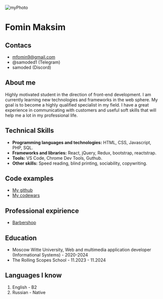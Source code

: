 ![myPhoto](C:\Users\mfomi\Downloads "Моё фото")
# Fomin Maksim
## Contacs 
* mfomin9@gmail.com
* @samoded1 (Telegram)
* samoded (Discord)
## About me
Highly motivated student in the direction of front-end development. I am currently learning new technologies and frameworks in the web sphere. My goal is to become a highly qualified specialist in my field. I have a great experience in communicating with customers and useful soft skills that will help me a lot in my professional life. 
## Technical Skills 
* **Programming languages and technologies:** HTML, CSS, Javascript, PHP, SQL.
* **Frameworks and libraries:** React, jQuery, Redux, bootstrap, reactstrap.
* **Tools:** VS Code, Chrome Dev Tools, Guthub. 
* **Other skills:** Speed reading, blind printing, sociability, copywriting. 
## Code examples 
* [My github](https://github.com/samoded1 "Github profile")
* [My codewars](https://www.codewars.com/users/samoded1 "Codewars profile")
## Professional expirience 
* [Barbershop](https://samoded1.github.io/ "Site link")
## Education
* Moscow Witte University, Web and multimedia application developer (Informational Systems) - 2020-2024
* The Rolling Scopes School - 11.2023 - 11.2024
## Languages I know 
1. English - B2
2. Russian - Native 
